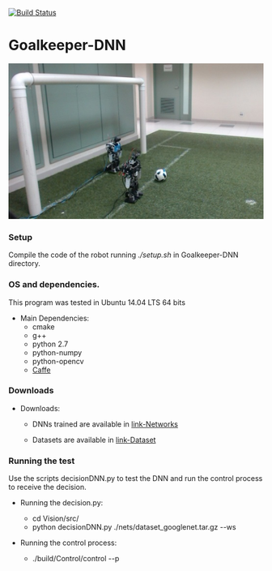 [![Build Status](https://travis-ci.org/Isaac25silva/Goalkeeper-DNN.svg?branch=master)](https://travis-ci.org/Isaac25silva/Goalkeeper-DNN)

# Goalkeeper-DNN


[![Goalkeeper Robot](goalkeeper.jpg)](https://youtu.be/b3tebN9dwN8)

### Setup

Compile the code of the robot running *./setup.sh* in Goalkeeper-DNN directory.

### OS and dependencies.

This program was tested in Ubuntu 14.04 LTS 64 bits

* Main Dependencies:
    * cmake
    * g++
    * python 2.7 
    * python-numpy
    * python-opencv
    * [Caffe](https://github.com/NVIDIA/caffe) 

 
 
 ### Downloads
 
 * Downloads:
    * DNNs trained are available in [link-Networks](https://feiedu-my.sharepoint.com/personal/isaacjesus_fei_edu_br/_layouts/15/guestaccess.aspx?folderid=054e36743516745db8ab64e9c61b71467&authkey=ASlbVagsc7eXeiq4_do7w0w)
 
    * Datasets are available in [link-Dataset](https://feiedu-my.sharepoint.com/personal/isaacjesus_fei_edu_br/_layouts/15/guestaccess.aspx?folderid=0b9239488b2ab4025954c97835f9b22ba&authkey=AZH1KhME-IMzkzpiU2othmg)
    
 
 
  ### Running the test
  
 
 Use the scripts decisionDNN.py to test the DNN and run the control process to receive the decision.
 
 * Running the decision.py:
      * cd Vision/src/
      * python decisionDNN.py ./nets/dataset_googlenet.tar.gz --ws
 
 * Running the control process:
      * ./build/Control/control --p

